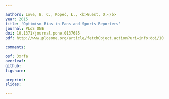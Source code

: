 ```yaml
---

authors: Love, B. C., Kopeć, Ł., <b>Guest, O.</b>
year: 2015
title: 'Optimism Bias in Fans and Sports Reporters'
journal: PLoS ONE
doi: 10.1371/journal.pone.0137685
pdf: http://www.plosone.org/article/fetchObject.action?uri=info:doi/10.1371/journal.pone.0137685&representation=PDF

comments:

osf: 3xrfa
overleaf:
github:
figshare:

preprint:
slides:

---
```

